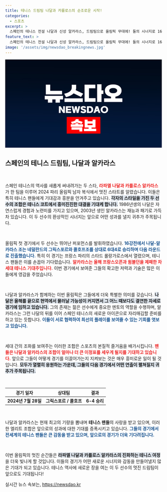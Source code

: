 ```yaml
---
title: 테니스 드림팀 나달과 카를로스의 순조로운 시작!
categories:
  - 스포츠
excerpt: >
  스페인의 테니스 전설 나달과 신성 알카라스, 드림팀으로 올림픽 무대에! 둘의 시너지로 16강 첫 승리를 거두며 팬들의 기대감이 고조되고 있습니다. 파리에서 펼쳐질 더 뜨거운 경기를 놓치지 마세요!
feature_text: >
  스페인의 테니스 전설 나달과 신성 알카라스, 드림팀으로 올림픽 무대에! 둘의 시너지로 16강 첫 승리를 거두며 팬들의 기대감이 고조되고 있습니다. 파리에서 펼쳐질 더 뜨거운 경기를 놓치지 마세요!
image: '/assets/img/newsdao_breakingnews.jpg'
---
```


<p><img src="/assets/img/newsdao_breakingnews.jpg" alt="flaretime 속보" /></p>

<h2 data-ke-size="size26">스페인의 테니스 드림팀, 나달과 알카라스</h2>

<p data-ke-size="size16">&nbsp;</p>

<p>스페인 테니스의 역사를 새롭게 써내려가는 두 스타, <b><span style="color: #ee2323;">라파엘 나달과 카를로스 알카라스</span></b>가 한 팀을 이루어 2024 파리 올림픽 남자 복식에서 멋진 스타트를 알렸습니다. 이들은 특히 테니스 팬들에게 기대감과 흥분을 안겨주고 있습니다. <b><span style="background-color: #21538527;">각자의 스타일을 가진 두 선수의 조합은 테니스 코트에서 흥미진진한 대결을 기대케 합니다.</span></b> 1986년생의 나달은 자연스럽게 경험과 노련미를 가지고 있으며, 2003년 생인 알카라스는 재능과 패기로 가득 차 있습니다. 이 두 선수의 환상적인 시너지는 앞으로 어떤 성과를 낼지 귀추가 주목됩니다. </p>

<p data-ke-size="size16">&nbsp;</p>

<p>올림픽 첫 경기에서 두 선수는 뛰어난 퍼포먼스를 발휘하였습니다. <b><span style="color: #1a5490;">16강전에서 나달-알카라스 조는 네덜란드의 그릭스포르와 콜호프조를 상대로 6대4로 승리하며 다음 라운드로 진출했습니다.</span></b> 특히 이 경기는 프랑스 파리의 스타드 롤랑가로스에서 열렸으며, 테니스 팬들은 이를 손꼽아 기다렸습니다. <b><span style="color: #ee2323;">알카라스는 올해 프랑스오픈과 윔블던을 제패한 차세대 테니스 기대주입니다.</span></b> 이번 경기에서 보여준 그들의 확고한 저력과 기술은 많은 이들에게 영감을 주었습니다.</p>

<p data-ke-size="size16">&nbsp;</p>

<p>나달과 알카라스가 함께하는 이번 올림픽은 그들에게 더욱 특별한 의미를 갖습니다. <b><span style="background-color: #21538527;">나달은 올해를 끝으로 현역에서 물러날 가능성이 커지면서 그 어느 때보다도 결연한 자세로 경기에 임하고 있습니다.</span></b> 그의 존재는 젊은 선수에게 중요한 멘토의 역할을 수행하며, 알카라스는 그런 나달의 뒤를 이어 스페인 테니스의 새로운 아이콘으로 자리매김할 준비를 하고 있는 듯합니다. <b><span style="color: #1a5490;">이들이 서로 협력하여 최선의 플레이를 보여줄 수 있는 기회를 엿보고 있습니다.</span></b></p>

<p data-ke-size="size16">&nbsp;</p>

<p>세대 간의 조화를 보여주는 이러한 조합은 스포츠의 본질적 즐거움을 배가시킵니다. <b><span style="color: #ee2323;">팬들은 나달과 알카라스의 조합이 얼마나 더 큰 이정표를 세우게 될지를 기대하고 있습니다.</span></b> 앞으로 그들이 어떻게 경기를 이끌어가는지 지켜보는 것은 매우 흥미로운 일이 될 것입니다. <b><span style="background-color: #21538527;">모두가 열렬히 응원하는 가운데, 그들의 다음 경기에서 어떤 연출이 펼쳐질지 귀추가 주목됩니다.</span></b> </p>

<p data-ke-size="size16">&nbsp;</p>

<table style="width: 100%; border-collapse: collapse;">
    <thead>
        <tr>
            <th style="text-align: center;">경기 일자</th>
            <th style="text-align: center;">상대팀</th>
            <th style="text-align: center;">결과</th>
        </tr>
    </thead>
    <tbody>
        <tr>
            <td style="text-align: center; height: 17px;"><b>2024년 7월 28일</b></td>
            <td style="text-align: center; height: 17px;"><b>그릭스포르 / 콜호프</b></td>
            <td style="text-align: center; height: 17px;"><b>6-4 승리</b></td>
        </tr>
    </tbody>
</table>

<p data-ke-size="size16">&nbsp;</p>

<p>나달과 알카라스는 현재 최고의 기량을 뽐내며 <b>테니스 팬들</b>의 사랑을 받고 있으며, 이러한 엘리트 조합은 앞으로의 성과에 대한 기대를 증폭시키고 있습니다. <b><span style="color: #1a5490;">그들의 경기에서 전세계의 테니스 팬들은 큰 감동을 받고 있으며, 앞으로의 경기가 더욱 기다려집니다.</span></b> </p>

<p data-ke-size="size16">&nbsp;</p> 

<p>이번 올림픽의 멋진 순간들은 <b><span style="background-color: #21538527;">라파엘 나달과 카를로스 알카라스의 진화하는 테니스 여정</span></b>을 더욱 빛나게 할 것입니다. 이들의 경기가 어떤 새로운 시너지와 감동을 만들어낼지 많은 기대가 되고 있습니다. 테니스 역사에 새로운 장을 여는 이 두 선수의 멋진 드림팀이 앞으로도 기대됩니다!</p>
실시간 뉴스 속보는, <a href="https://newsdao.kr" rel="dofollow">https://newsdao.kr</a>


